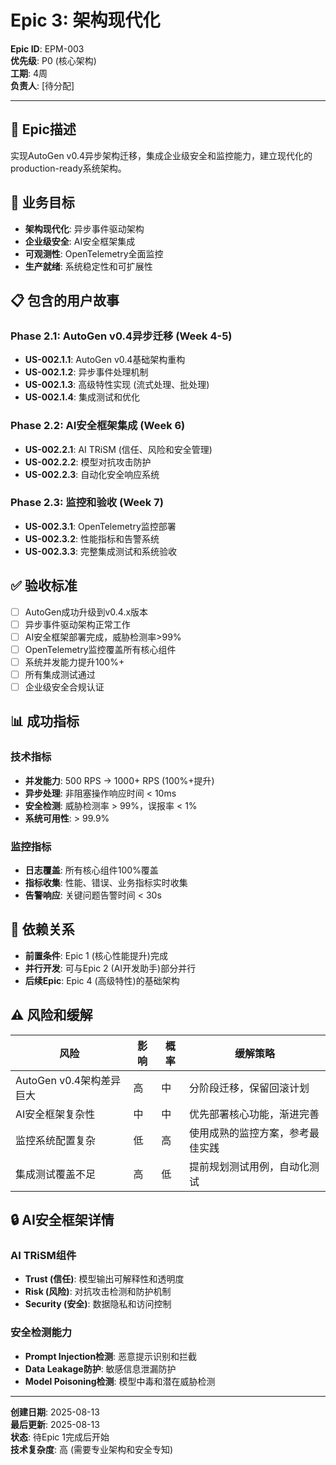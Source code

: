# Epic 3: 架构现代化

**Epic ID**: EPM-003  
**优先级**: P0 (核心架构)  
**工期**: 4周  
**负责人**: [待分配]  

---

## 📝 Epic描述

实现AutoGen v0.4异步架构迁移，集成企业级安全和监控能力，建立现代化的production-ready系统架构。

## 🎯 业务目标

- **架构现代化**: 异步事件驱动架构
- **企业级安全**: AI安全框架集成
- **可观测性**: OpenTelemetry全面监控
- **生产就绪**: 系统稳定性和可扩展性

## 📋 包含的用户故事

### Phase 2.1: AutoGen v0.4异步迁移 (Week 4-5)
- **US-002.1.1**: AutoGen v0.4基础架构重构
- **US-002.1.2**: 异步事件处理机制
- **US-002.1.3**: 高级特性实现 (流式处理、批处理)
- **US-002.1.4**: 集成测试和优化

### Phase 2.2: AI安全框架集成 (Week 6)
- **US-002.2.1**: AI TRiSM (信任、风险和安全管理)
- **US-002.2.2**: 模型对抗攻击防护
- **US-002.2.3**: 自动化安全响应系统

### Phase 2.3: 监控和验收 (Week 7)
- **US-002.3.1**: OpenTelemetry监控部署
- **US-002.3.2**: 性能指标和告警系统
- **US-002.3.3**: 完整集成测试和系统验收

## ✅ 验收标准

- [ ] AutoGen成功升级到v0.4.x版本
- [ ] 异步事件驱动架构正常工作
- [ ] AI安全框架部署完成，威胁检测率>99%
- [ ] OpenTelemetry监控覆盖所有核心组件
- [ ] 系统并发能力提升100%+
- [ ] 所有集成测试通过
- [ ] 企业级安全合规认证

## 📊 成功指标

### 技术指标
- **并发能力**: 500 RPS → 1000+ RPS (100%+提升)
- **异步处理**: 非阻塞操作响应时间 < 10ms
- **安全检测**: 威胁检测率 > 99%，误报率 < 1%
- **系统可用性**: > 99.9%

### 监控指标
- **日志覆盖**: 所有核心组件100%覆盖
- **指标收集**: 性能、错误、业务指标实时收集
- **告警响应**: 关键问题告警时间 < 30s

## 🔗 依赖关系

- **前置条件**: Epic 1 (核心性能提升)完成
- **并行开发**: 可与Epic 2 (AI开发助手)部分并行
- **后续Epic**: Epic 4 (高级特性)的基础架构

## ⚠️ 风险和缓解

| 风险 | 影响 | 概率 | 缓解策略 |
|------|------|------|----------|
| AutoGen v0.4架构差异巨大 | 高 | 中 | 分阶段迁移，保留回滚计划 |
| AI安全框架复杂性 | 中 | 中 | 优先部署核心功能，渐进完善 |
| 监控系统配置复杂 | 低 | 高 | 使用成熟的监控方案，参考最佳实践 |
| 集成测试覆盖不足 | 高 | 低 | 提前规划测试用例，自动化测试 |

## 🔒 AI安全框架详情

### AI TRiSM组件
- **Trust (信任)**: 模型输出可解释性和透明度
- **Risk (风险)**: 对抗攻击检测和防护机制
- **Security (安全)**: 数据隐私和访问控制

### 安全检测能力
- **Prompt Injection检测**: 恶意提示识别和拦截
- **Data Leakage防护**: 敏感信息泄漏防护
- **Model Poisoning检测**: 模型中毒和潜在威胁检测

---

**创建日期**: 2025-08-13  
**最后更新**: 2025-08-13  
**状态**: 待Epic 1完成后开始  
**技术复杂度**: 高 (需要专业架构和安全专知)